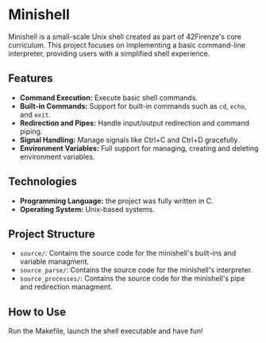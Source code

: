 # Minishell

Minishell is a small-scale Unix shell created as part of 42Firenze's core curriculum. This project focuses on implementing a basic command-line interpreter, providing users with a simplified shell experience.

## Features

- **Command Execution:** Execute basic shell commands.
- **Built-in Commands:** Support for built-in commands such as `cd`, `echo`, and `exit`.
- **Redirection and Pipes:** Handle input/output redirection and command piping.
- **Signal Handling:** Manage signals like Ctrl+C and Ctrl+D gracefully.
- **Environment Variables:** Full support for managing, creating and deleting environment variables.

## Technologies

- **Programming Language:** the project was fully written in C.
- **Operating System:** Unix-based systems.

## Project Structure

- `source/`: Contains the source code for the minishell's built-ins and variable managment.
- `source_parse/`: Contains the source code for the minishell's interpreter.
- `source_processes/`: Contains the source code for the minishell's pipe and redirection managment.

## How to Use

Run the Makefile, launch the shell executable and have fun!
